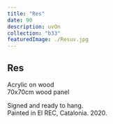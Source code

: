 ```yaml
---
title: "Res"
date: 90
description: uvOn
collection: "b33"
featuredImage: ./Resuv.jpg
---
```


## Res

Acrylic on wood<br/>
70x70cm wood panel

Signed and ready to hang.<br/>
Painted in El REC, Catalonia. 2020.